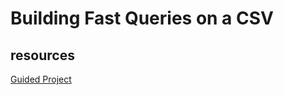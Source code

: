 # Building Fast Queries on a CSV

## resources 
[Guided Project](https://app.dataquest.io/m/481/guided-project%3A-building-fast-queries-on-a-csv/1/the-dataset)
